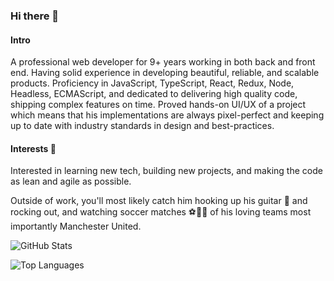 ### Hi there 👋

#### Intro
A professional web developer for 9+ years working in both back and front end. Having solid experience in developing beautiful, reliable, and scalable products. Proficiency in JavaScript, TypeScript, React, Redux, Node, Headless, ECMAScript, and dedicated to delivering high quality code, shipping complex features on time.
Proved hands-on UI/UX of a project which means that his implementations are always pixel-perfect and keeping up to date with industry standards in design and best-practices.

#### Interests 🤪
Interested in learning new tech, building new projects, and making the code as lean and agile as possible.

Outside of work, you'll most likely catch him hooking up his guitar 🎸 and rocking out, and watching soccer matches ⚽🏃‍♂️ of his loving teams most importantly Manchester United.

![GitHub Stats](https://github-readme-stats.vercel.app/api?username=hotcakedev628&show_icons=true&bg_color=30,e96443,904e95&title_color=fff&text_color=fff&icon_color=fff&count_private=true)

![Top Languages](https://github-readme-stats.vercel.app/api/top-langs/?username=hotcakedev628&theme=nord&count_private=true)

<!--
**hotcakedev628/hotcakedev628** is a ✨ _special_ ✨ repository because its `README.md` (this file) appears on your GitHub profile.

Here are some ideas to get you started:

- 🔭 I’m currently working on ...
- 🌱 I’m currently learning ...
- 👯 I’m looking to collaborate on ...
- 🤔 I’m looking for help with ...
- 💬 Ask me about ...
- 📫 How to reach me: ...
- 😄 Pronouns: ...
- ⚡ Fun fact: ...
-->

